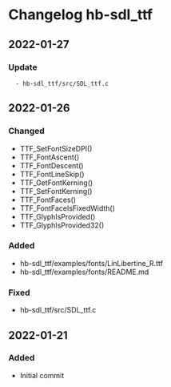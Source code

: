 [//]: # ( All notable changes to this project will be documented in this file. )
[//]: # ( Encoding: UTF-8 No BOM )
[//]: # ( ## 2022-01-21   ### Changed   ### Fixed   ### Added   ### Removed   ### Update )
[//]: # ( Entries may not always be in chronological/commit order. )
[//]: # ( Others according to Markdown specifications. )

# Changelog hb-sdl_ttf

## 2022-01-27

### Update

      - hb-sdl_ttf/src/SDL_ttf.c

## 2022-01-26

### Changed

   - TTF_SetFontSizeDPI()
   - TTF_FontAscent()
   - TTF_FontDescent()
   - TTF_FontLineSkip()
   - TTF_GetFontKerning()
   - TTF_SetFontKerning()
   - TTF_FontFaces()
   - TTF_FontFaceIsFixedWidth()
   - TTF_GlyphIsProvided()
   - TTF_GlyphIsProvided32()

### Added

   - hb-sdl_ttf/examples/fonts/LinLibertine_R.ttf
   - hb-sdl_ttf/examples/fonts/README.md

### Fixed

   - hb-sdl_ttf/src/SDL_ttf.c

## 2022-01-21

### Added

   - Initial commit
